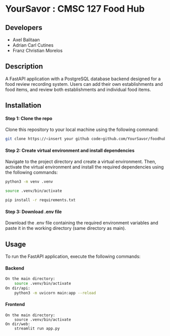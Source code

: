 # YourSavor : CMSC 127 Food Hub

## Developers
- Axel Balitaan
- Adrian Carl Cutines
- Franz Christian Morelos

## Description
A FastAPI application with a PostgreSQL database backend designed for a food review recording system. Users can add their own establishments and food items, and review both establishments and individual food items.

## Installation

#### Step 1: Clone the repo
Clone this repository to your local machine using the following command:

```bash
git clone https://<insert your github code>github.com/YourSavor/foodhub.git
```

#### Step 2: Create virtual environment and install dependencies
Navigate to the project directory and create a virtual environment. Then, activate the virtual environment and install the required dependencies using the following commands:

```bash
python3 -m venv .venv

source .venv/bin/activate

pip install -r requirements.txt
```

#### Step 3: Download .env file
Download the .env file containing the required environment variables and paste it in the working directory (same directory as main).

## Usage

To run the FastAPI application, execute the following commands:

#### Backend

```bash
On the main directory:
    source .venv/bin/activate
On dir/api:
    python3 -m uvicorn main:app --reload
```    
    
#### Frontend
```
On the main directory:
    source .venv/bin/activate
On dir/web:
    streamlit run app.py
```